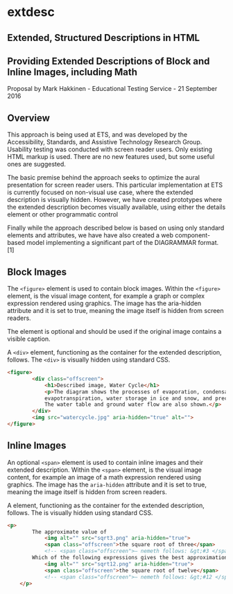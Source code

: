 # extdesc
## Extended, Structured Descriptions in HTML
## Providing Extended Descriptions of Block and Inline Images, including Math

Proposal by Mark Hakkinen - Educational Testing Service - 21 September 2016

## Overview

This approach is being used at ETS, and was developed by the Accessibility, Standards, and Assistive Technology Research Group. Usability testing was conducted with screen reader users. Only existing HTML markup is used.  There are no new features used, but some useful ones are suggested.

The basic premise behind the approach seeks to optimize the aural presentation for screen reader users.  This particular implementation at ETS is currently focused on non-visual use case, where the extended description is visually hidden.  However, we have created prototypes where the extended description becomes visually available, using either the details element or other programmatic control

Finally while the approach described below is based on using only standard elements and attributes, we have have also created a web component-based model implementing a significant part of the DIAGRAMMAR format. [1]

## Block Images

The `<figure>` element is used to contain block images.  Within the `<figure>` element, is the visual image content, for example a graph or complex expression rendered using graphics.  The image has the aria-hidden attribute and it is set to true, meaning the image itself is hidden from screen readers.

The <caption> element is optional and should be used if the original image contains a visible caption.

A `<div>` element, functioning as the container for the extended description, follows. The `<div>` is visually hidden using standard CSS.


``` HTML
<figure>
		<div class="offscreen">
			<h1>Described image, Water Cycle</h1>
			<p>The diagram shows the processes of evaporation, condensation, 
			evapotranspiration, water storage in ice and snow, and precipitation. 
			The water table and ground water flow are also shown.</p>
		</div>
		<img src="watercycle.jpg" aria-hidden="true" alt="">
</figure>
``` 

## Inline Images

An optional `<span>` element is used to contain inline images and their extended description.  Within the `<span>` element, is the visual image content, for example an image of a math expression rendered using graphics.  The image has the `aria-hidden` attribute and it is set to true, meaning the image itself is hidden from screen readers.

A <span> element, functioning as the container for the extended description, follows. The <span> is visually hidden using standard CSS.

``` HTML
<p>
		The approximate value of 
			<img alt="" src="sqrt3.png" aria-hidden="true">
			<span class="offscreen">the square root of three</span>
			<!-- <span class="offscreen">— nemeth follows: &gt;#3 </span> --> is 1.732. 
		Which of the following expressions gives the best approximation of 
			<img alt="" src="sqrt12.png" aria-hidden="true">
			<span class="offscreen">the square root of twelve</span>
			<!-- <span class="offscreen">— nemeth follows: &gt;#12 </span> --> ?
	</p>
```
